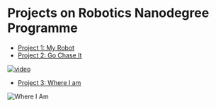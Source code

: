 # Projects on Robotics Nanodegree Programme

- [Project 1: My Robot](myrobot)
- [Project 2: Go Chase It](go-chase-it)

[![video](https://img.youtube.com/vi/Y2X9zKa5FZM/0.jpg)](https://www.youtube.com/watch?v=Y2X9zKa5FZM)

- [Project 3: Where I am](where_i_am)

![Where I Am](/master/where_i_am/screenshots/pic1.png?raw=true "Where I am")


